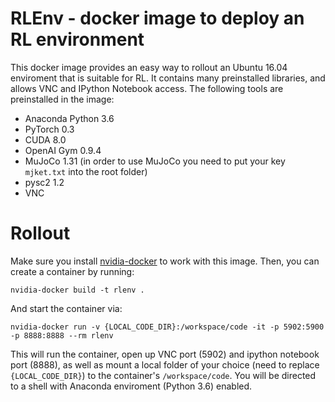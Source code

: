 # RLEnv - docker image to deploy an RL environment
This docker image provides an easy way to rollout an Ubuntu 16.04 enviroment that is suitable for RL. It contains many preinstalled libraries, and allows VNC and IPython Notebook access. The following tools are preinstalled in the image:
* Anaconda Python 3.6
* PyTorch 0.3
* CUDA 8.0
* OpenAI Gym 0.9.4
* MuJoCo 1.31 (in order to use MuJoCo you need to put your key ``mjket.txt`` into the root folder)
* pysc2 1.2
* VNC

# Rollout
Make sure you install [nvidia-docker](https://github.com/NVIDIA/nvidia-docker) to work with this image. Then, you can create a container by running:
```
nvidia-docker build -t rlenv .
```
And start the container via:
```
nvidia-docker run -v {LOCAL_CODE_DIR}:/workspace/code -it -p 5902:5900  -p 8888:8888 --rm rlenv
```
This will run the container, open up VNC port (5902) and ipython notebook port (8888), as well as mount a local folder of your choice (need to replace ``{LOCAL_CODE_DIR}``) to the container's ``/workspace/code``. You will be directed to a shell with Anaconda enviroment (Python 3.6) enabled.
